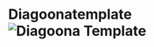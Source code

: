 # Diagoonatemplate![Diagoona Template](https://github.com/sakshiy2000/Diagoonatemplate/assets/127825022/15c13b8b-4be6-4602-9327-dbce7b2cd2db)
